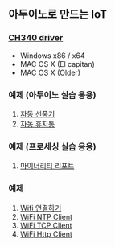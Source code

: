 ## 아두이노로 만드는 IoT

### [CH340 driver](https://github.com/iamchiwon/iot_with_arduino/tree/master/ch340_driver)

- Windows x86 / x64
- MAC OS X (El capitan)
- MAC OS X (Older)

### 예제 (아두이노 실습 응용)

1. [자동 선풍기](https://github.com/iamchiwon/iot_with_arduino/tree/master/Auto_Fan)
2. [자동 휴지통](https://github.com/iamchiwon/iot_with_arduino/tree/master/Auto_TrashCan)

### 예제 (프로세싱 실습 응용)

1. [마이너리티 리포트](https://github.com/iamchiwon/iot_with_arduino/tree/master/ImageZoomer)

### 예제

1. [Wifi 연결하기](https://github.com/iamchiwon/iot_with_arduino/tree/master/WiFi-Connecting)
2. [WiFi NTP Client](https://github.com/iamchiwon/iot_with_arduino/tree/master/WiFi_Ntp_Client)
3. [WiFi TCP Client](https://github.com/iamchiwon/iot_with_arduino/tree/master/GetWebPage)
4. [WiFi Http Client](https://github.com/iamchiwon/iot_with_arduino/tree/master/GetWebPage)
